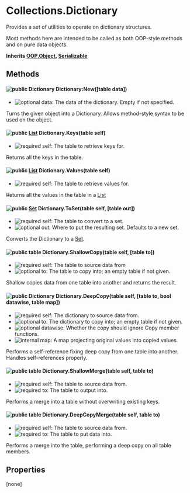 # Collections.Dictionary
Provides a set of utilities to operate on dictionary structures.

Most methods here are intended to be called as both OOP-style methods and on pure data objects.

**Inherits [OOP.Object](Classes/OOP.Object), [Serializable](Classes/Serializable)**

## Methods
#### ![public][public] Dictionary Dictionary:New([table data])
- ![optional][optional] data: The data of the dictionary. Empty if not specified.

Turns the given object into a Dictionary.
Allows method-style syntax to be used on the object.


#### ![public][public] [List](Classes/Collections.List) Dictionary.Keys(table self)
- ![required][required] self: The table to retrieve keys for.

Returns all the keys in the table.


#### ![public][public] [List](Classes/Collections.List) Dictionary.Values(table self)
- ![required][required] self: The table to retrieve values for.

Returns all the values in the table in a [List](Classes/Collections.List)


#### ![public][public] [Set](Classes/Collections.Set) Dictionary.ToSet(table self, [table out])
- ![required][required] self: The table to convert to a set.
- ![optional][optional] out: Where to put the resulting set. Defaults to a new set.

Converts the Dictionary to a [Set](Classes/Collections.Set).


#### ![public][public] table Dictionary.ShallowCopy(table self, [table to])
- ![required][required] self: The table to source data from
- ![optional][optional] to: The table to copy into; an empty table if not given.

Shallow copies data from one table into another and returns the result.


#### ![public][public] Dictionary Dictionary.DeepCopy(table self, [table to, bool datawise, table map])
- ![required][required] self: The dictionary to source data from.
- ![optional][optional] to: The dictionary to copy into; an empty table if not given.
- ![optional][optional] datawise: Whether the copy should ignore Copy member functions.
- ![internal][internal] map: A map projecting original values into copied values.

Performs a self-reference fixing deep copy from one table into another.
Handles self-references properly.


#### ![public][public] table Dictionary.ShallowMerge(table self, table to)
- ![required][required] self: The table to source data from.
- ![required][required] to: The table to output into.

Performs a merge into a table without overwriting existing keys.


#### ![public][public] table Dictionary.DeepCopyMerge(table self, table to)
- ![required][required] self: The table to source data from.
- ![required][required] to: The table to put data into.

Performs a merge into the table, performing a deep copy on all table members.


## Properties
[none]


[internal]: https://img.shields.io/badge/%20-internal-888888.svg?style=flat-square
[required]: https://img.shields.io/badge/%20-required-ff9600.svg?style=flat-square
[public]: https://img.shields.io/badge/%20-public-11b237.svg?style=flat-square
[optional]: https://img.shields.io/badge/%20-optional-0092e6.svg?style=flat-square